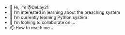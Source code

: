 - 👋 Hi, I’m @DeLay21
- 👀 I’m interested in learning about the preaching system
- 🌱 I’m currently learning Python system
- 💞️ I’m looking to collaborate on ...
- 📫 How to reach me ...

<!---
DeLay21/DeLay21 is a ✨ special ✨ repository because its `README.md` (this file) appears on your GitHub profile.
You can click the Preview link to take a look at your changes.
--->
